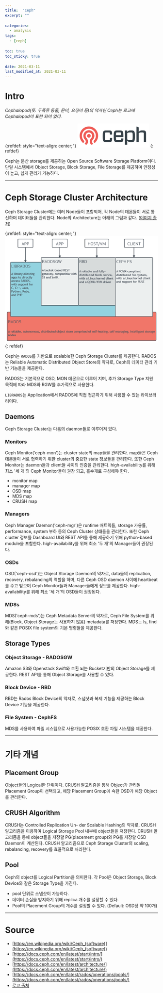 ```yaml
---
title:  "Ceph"
excerpt: ""

categories:
  - analysis
tags:
  - [ceph]

toc: true
toc_sticky: true
 
date: 2021-03-11
last_modified_at: 2021-03-11
---
```


# Intro

*Cephalopod(뜻. 두족류 동물, 문어, 오징어 등)의 약자인 Ceph는 로고에 Cephalopod이 표현 되어 있다.*

{:refdef: style="text-align: center;"}
![Ceph logo](/assets/img/analysis/2021-03-11-20-26-54.png)
{: refdef}

Ceph는 분산 storage를 제공하는 Open Source Software Storage Platform이다. 단일 시스템에서 Object Storage, Block Storage, File Storage를 제공하며 안정성이 높고, 쉽게 관리가 가능하다.

---

# Ceph Storage Cluster Architecture

Ceph Storage Cluster에는 여러 Node들이 포함되어, 각 Node의 데몬들이 서로 통신하며 데이터들을 관리한다. Node의 Architecture는 아래의 그림과 같다. ([이미지 출처](https://docs.ceph.com/en/latest/architecture/))

{:refdef: style="text-align: center;"}
![Ceph Architecture](/assets/img/analysis/2021-03-11-16-13-53.png)
{: refdef}

Ceph는 `RADOS`를 기반으로 scalable한 Ceph Storage Cluster를 제공한다. RADOS는 Reliable Automatic Distributed Object Store의 약자로, Ceph의 데이터 관리 기반 기능들을 제공한다.

RADOS는 기본적으로 OSD, MON 데몬으로 이루어 지며, 추가 Storage Type 지원 목적에 따라 MDS와 RGW를 추가적으로 사용한다.

`LIBRADOS`는 Application에서 RADOS에 직접 접근하기 위해 사용할 수 있는 라이브러리이다.

## Daemons

Ceph Storage Cluster는 다음의 daemon들로 이루어져 있다.

### Monitors

Ceph Monitor('ceph-mon')는 cluster state의 map들을 관리한다. map들은 Ceph 데몬들이 서로 협력하기 위한 cluster의 중요한 state 정보들을 관리한다. 또한 Ceph Monitor는 daemon들과 client들 사이의 인증을 관리한다. high-availability를 위해 최소 '세 개'의 Ceph Monitor들이 권장 되고, 홀수개로 구성해야 한다.

- monitor map
- manager map
- OSD map
- MDS map
- CRUSH map

### Managers

Ceph Manager Daemon('ceph-mgr')은 runtime 매트릭들, storage 가용률, performance, system 부하 등의 Ceph Cluster 상태들을 관리한다. 또한 Ceph cluster 정보를 Dashboard UI와 REST API를 통해 제공하기 위해 python-based module을 포함한다. high-availability를 위해 최소 '두 개'의 Manager들이 권장된다.

### OSDs

OSD('ceph-osd')는 Object Storage Daemon의 약자로, data들의 replication, recovery, rebalancing의 역할을 하며, 다른 Ceph OSD daemon 사이에 heartbeat를 주고 받으며 Ceph Monitor들과 Manager들에게 정보를 제공한다. high-availability를 위해 최소 '세 개'의 OSD들이 권장된다.

### MDSs

MDS('ceph-mds')는 Ceph Metadata Server의 약자로, Ceph File System를 위해(Block, Object Storage는 사용하지 않음) metadata를 저장한다. MDS는 ls, find와 같은 POSIX file system의 기본 명령들을 제공한다.

## Storage Types

### Object Storage - RADOSGW

Amazon S3와 Openstack Swift와 호환 되는 Bucket기반의 Object Storage를 제공한다. REST API를 통해 Object Storage를 사용할 수 있다.

### Block Device - RBD

RBD는 Rados Block Device의 약자로, 스냅샷과 복제 기능을 제공하는 Block Device 기능을 제공한다.

### File System - CephFS

MDS를 사용하여 파일 시스템으로 사용가능한 POSIX 호환 파일 시스템을 제공한다.

---

# 기타 개념

## Placement Group

Object들의 Logical한 단위이다. CRUSH 알고리즘을 통해 Object가 관리될 Placement Group이 선택되고, 해당 Placement Group에 속한 OSD가 해당 Object를 관리한다.

## CRUSH Algorithm

CRUSH는 Controlled Replication Un- der Scalable Hashing의 약자로, CRUSH 알고리즘을 이용하여 Logical Storage Pool 내부에 object들을 저장한다. CRUSH 알고리즘을 통해 object들을 저장할 PG(placement group)와 PG를 저장할 OSD Daemon이 계산된다. CRUSH 알고리즘으로 Ceph Storage Cluster의 scaling, rebalancing, recovery를 효율적으로 처리한다.

## Pool

Ceph의 object를 Logical Partition을 의미한다. 각 Pool은 Object Storage, Block Device와 같은 Storage Type을 가진다.

- pool 단위로 스냅샷이 가능하다.
- 데이터 손실을 방지하기 위해 replica 개수를 설정할 수 있다.
- Pool의 Placement Group의 개수를 설정할 수 있다. (Default: OSD당 약 100개)

---

# Source

- [https://en.wikipedia.org/wiki/Ceph_(software)](https://en.wikipedia.org/wiki/Ceph_(software))
- [https://docs.ceph.com/en/latest/start/intro/](https://docs.ceph.com/en/latest/start/intro/)
- [https://docs.ceph.com/en/latest/architecture/](https://docs.ceph.com/en/latest/architecture/)
- [https://docs.ceph.com/en/latest/rados/operations/pools/](https://docs.ceph.com/en/latest/rados/operations/pools/)
- [로고 출처](https://ceph.io/)